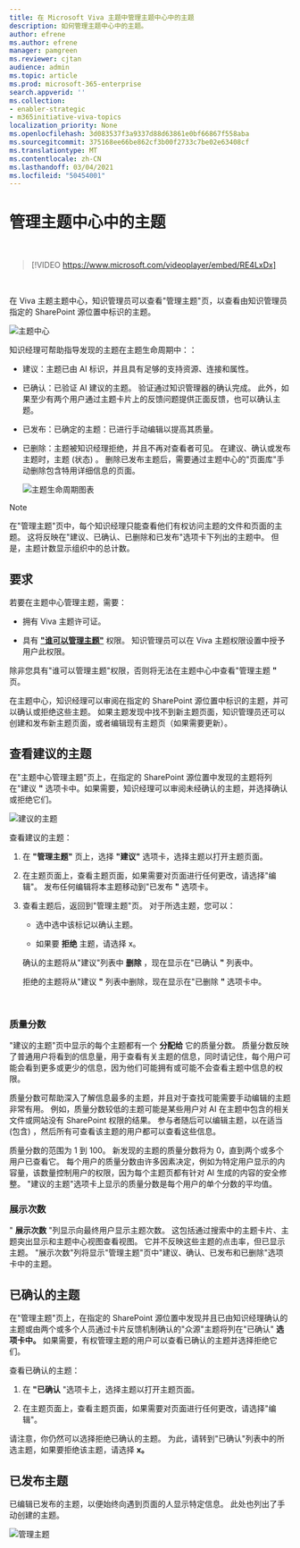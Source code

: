 ```yaml
---
title: 在 Microsoft Viva 主题中管理主题中心中的主题
description: 如何管理主题中心中的主题。
author: efrene
ms.author: efrene
manager: pamgreen
ms.reviewer: cjtan
audience: admin
ms.topic: article
ms.prod: microsoft-365-enterprise
search.appverid: ''
ms.collection:
- enabler-strategic
- m365initiative-viva-topics
localization_priority: None
ms.openlocfilehash: 3d083537f3a9337d88d63861e0bf66867f558aba
ms.sourcegitcommit: 375168ee66be862cf3b00f2733c7be02e63408cf
ms.translationtype: MT
ms.contentlocale: zh-CN
ms.lasthandoff: 03/04/2021
ms.locfileid: "50454001"
---
```

# <a name="manage-topics-in-the-topic-center"></a>管理主题中心中的主题 

</br>

> [!VIDEO https://www.microsoft.com/videoplayer/embed/RE4LxDx]  

</br>


在 Viva 主题主题中心，知识管理员可以查看"管理主题"页，以查看由知识管理员指定的 SharePoint 源位置中标识的主题。  

   ![主题中心](../media/knowledge-management/topic-center.png) </br> 



知识经理可帮助指导发现的主题在主题生命周期中：：

- 建议：主题已由 AI 标识，并且具有足够的支持资源、连接和属性。
- 已确认：已验证 AI 建议的主题。 验证通过知识管理器的确认完成。 此外，如果至少有两个用户通过主题卡片上的反馈问题提供正面反馈，也可以确认主题。
- 已发布：已确定的主题：已进行手动编辑以提高其质量。
- 已删除：主题被知识经理拒绝，并且不再对查看者可见。 在建议、确认或发布主题时，主题 (状态) 。 删除已发布主题后，需要通过主题中心的"页面库"手动删除包含特用详细信息的页面。

   ![主题生命周期图表](../media/knowledge-management/topic-lifecycle.png) </br> 

> [!Note] 
> 在"管理主题"页中，每个知识经理只能查看他们有权访问主题的文件和页面的主题。 这将反映在"建议、已确认、已删除和已发布"选项卡下列出的主题中。 但是，主题计数显示组织中的总计数。

## <a name="requirements"></a>要求

若要在主题中心管理主题，需要：
- 拥有 Viva 主题许可证。

- 具有 [**"谁可以管理主题"**](https://docs.microsoft.com/microsoft-365/knowledge/topic-experiences-user-permissions) 权限。 知识管理员可以在 Viva 主题权限设置中授予用户此权限。 

除非您具有"谁可以管理主题"权限，否则将无法在主题中心中查看"管理主题 **"** 页。

在主题中心，知识经理可以审阅在指定的 SharePoint 源位置中标识的主题，并可以确认或拒绝这些主题。 如果主题发现中找不到新主题页面，知识管理员还可以创建和发布新主题页面，或者编辑现有主题页（如果需要更新）。


## <a name="review-suggested-topics"></a>查看建议的主题

在"主题中心管理主题"页上，在指定的 SharePoint 源位置中发现的主题将列在"建议 **"** 选项卡中。如果需要，知识经理可以审阅未经确认的主题，并选择确认或拒绝它们。

   ![建议的主题](../media/knowledge-management/quality-score.png) </br> 

查看建议的主题：

1. 在 **"管理主题"** 页上，选择 **"建议"** 选项卡，选择主题以打开主题页面。</br>

2. 在主题页面上，查看主题页面，如果需要对页面进行任何更改，请选择"编辑"。 发布任何编辑将本主题移动到"已发布 **"** 选项卡。

3. 查看主题后，返回到"管理主题"页。 对于所选主题，您可以：

   - 选中选中该标记以确认主题。
    
   - 如果要 **拒绝** 主题，请选择 x。

    确认的主题将从"建议"列表中 **删除** ，现在显示在"已确认 **"** 列表中。

    拒绝的主题将从"建议 **"** 列表中删除，现在显示在"已删除 **"** 选项卡中。

   </br> 

### <a name="quality-score"></a>质量分数

"建议的主题"页中显示的每个主题都有一个 <b>分配给</b> 它的质量分数。 质量分数反映了普通用户将看到的信息量，用于查看有关主题的信息，同时请记住，每个用户可能会看到更多或更少的信息，因为他们可能拥有或可能不会查看主题中信息的权限。 

质量分数可帮助深入了解信息最多的主题，并且对于查找可能需要手动编辑的主题非常有用。  例如，质量分数较低的主题可能是某些用户对 AI 在主题中包含的相关文件或网站没有 SharePoint 权限的结果。 参与者随后可以编辑主题，以在适当 (包含) ，然后所有可查看该主题的用户都可以查看这些信息。

质量分数的范围为 1 到 100。 新发现的主题的质量分数将为 0，直到两个或多个用户已查看它。 每个用户的质量分数由许多因素决定，例如为特定用户显示的内容量，该数量控制用户的权限，因为每个主题页都有针对 AI 生成的内容的安全修整。 "建议的主题"选项卡上显示的质量分数是每个用户的单个分数的平均值。

### <a name="impressions"></a>展示次数

" <b>展示次数</b> "列显示向最终用户显示主题次数。 这包括通过搜索中的主题卡片、主题突出显示和主题中心视图查看视图。 它并不反映这些主题的点击率，但已显示主题。 "展示次数"列将显示"管理主题"页中"建议、确认、已发布和已删除"选项卡中的主题。


## <a name="confirmed-topics"></a>已确认的主题

在"管理主题"页上，在指定的 SharePoint 源位置中发现并且已由知识经理确认的主题或由两个或多个人员通过卡片反馈机制确认的"众源"主题将列在"已确认" **选项卡中。** 如果需要，有权管理主题的用户可以查看已确认的主题并选择拒绝它们。

查看已确认的主题：

1. 在 **"已确认** "选项卡上，选择主题以打开主题页面。</br>

2. 在主题页面上，查看主题页面，如果需要对页面进行任何更改，请选择"编辑"。

请注意，你仍然可以选择拒绝已确认的主题。  为此，请转到"已确认"列表中的所选主题，如果要拒绝该主题，请选择 **x。**

## <a name="published-topics"></a>已发布主题
已编辑已发布的主题，以便始终向遇到页面的人显示特定信息。 此处也列出了手动创建的主题。

   ![管理主题](../media/knowledge-management/manage-topics-new.png) </br> 




